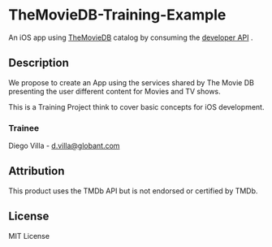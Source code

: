 # TheMovieDB-Training-Example
An iOS app using [TheMovieDB](https://www.themoviedb.org) catalog by consuming the [developer API](https://www.themoviedb.org/documentation/api) . 

## Description
We propose to create an App using the services shared by The Movie DB presenting the user different content for Movies and TV shows. 

This is a Training Project think to cover basic concepts for iOS development. 

### Trainee
Diego Villa - d.villa@globant.com

## Attribution
This product uses the TMDb API but is not endorsed or certified by TMDb.

## License
MIT License

